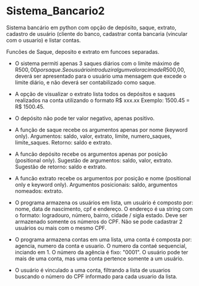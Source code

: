 # Sistema_Bancario2
Sistema bancário em python com opção de depósito, saque, extrato, cadastro de usuário (cliente do banco, cadastrar conta bancaria (vincular com o usuario) e listar contas. 

Funcões de Saque, deposito e extrato em funcoes separadas. 

- O sistema permiti apenas 3 saques diários com o limite máximo de R$500,00 por saque. Se o usuário introduzir algum valor acima de R$500,00, deverá ser apresentado para o usuário uma mensagem que excede o limite diário, e não deverá ser contabilizado como saque.

- A opção de visualizar o extrato lista todos os depósitos e saques realizados na conta utilizando o formato R$ xxx.xx Exemplo: 1500.45 = R$ 1500.45.

- O depósito não pode ter valor negativo, apenas positivo.

- A função de saque recebe os argumentos apenas por nome (keyword only). Argumentos: saldo, valor, extrato, limite, numero_saques, limite_saques. Retorno: saldo e extrato.

- A funcão depósito recebe os argumentos apenas por posição (positional only). Sugestão de argumentos: saldo, valor, extrato. Sugestão de retorno: saldo e extrato.

- A funcão extrato recebe os argumentos por posição e nome (positional only e keyword only). Argumentos posicionais: saldo, argumentos nomeados: extrato.

- O programa armazena os usuários em lista, um usuário é composto por: nome, data de nascimento, cpf e endereço. O endereço é ua string com o formato: logradouro, número, bairro, cidade / sigla estado. Deve ser armazenado somente os números do CPF.  Não se pode cadastrar 2 usuários ou mais com o mesmo CPF.

- O programa armazena contas em uma lista, uma conta é composta por: agencia, numero da conta e usuario. O numero da contaé sequencial, inciando em 1. O número da agência é fixo: "0001". O usuário pode ter mais de uma conta, mas uma conta pertence somente a um usuário.

- O usuário é vinculado a uma conta, filtrando a lista de usuarios buscando o número do CPF informado para cada usuario da lista.
